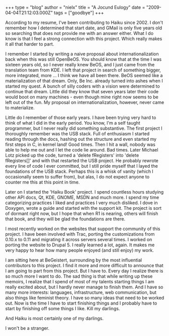 +++
type = "blog"
author = "nielx"
title = "A Jocund Eulogy"
date = "2009-04-04T21:12:03.000Z"
tags = ["goodbye"]
+++

According to my resume, I've been contributing to Haiku since 2002. I don't remember how I determined that start date, and GMail is only five years old so searching that does not provide me with an answer either. What I do know is that I feel a strong connection with this project. Which really makes it all that harder to part.

I remember I started by writing a naive proposal about internationalization back when this was still OpenBeOS. You should know that at the time I was sixteen years old, so I never really knew BeOS, and I just came from the translation team from KDE. I left that project in search of something bigger, more integrated, more ... I think we have all been there. BeOS seemed like a materialization of that dream. Only, Be Inc. already turned into ashes when I started my quest. A bunch of silly coders with a vision were determined to continue that dream. Little did they know that seven years later their code would boot on many machines - even though mine right now seems to be left out of the fun. My proposal on internationalization, however, never came to materialize.

<!--more-->

Little do I remember of those early years. I have been trying very hard to think of what I did in the early period. You know, I'm a self taught programmer, but I never really did something substantive. The first project I thoroughly remember was the USB stack. Full of enthusiasm I started reading through the docs, hashing out the structure and even started my first steps in C, in kernel land! Good times. Then I hit a wall, nobody was able to help me out and I let the code lie around. Bad times. Later Michael Lotz picked up the code, turned a 'delete fRegisters' into 'delete fRegisters[]' and with that restarted the USB project. He probably rewrote every line of code I ever committed, but I still pride myself that I layed the foundations of the USB stack. Perhaps this is a whisk of vanity (which I occasionally seem to suffer from), but alas, I do not expect anyone to counter me this at this point in time.

Later on I started the 'Haiku Book' project. I spend countless hours studying other API docs, Qt, KDE, GNOME, MSDN and much more. I spend my time categorizing practices I liked and practices I very much disliked. I dove in Doxygen, wrote a guide and started with the support kit. The project is sort of dormant right now, but I hope that when R1 is nearing, others will finish that book, and they will be glad the foundations are there.

I most recently worked on the websites that support the community of this project. I have been involved with Trac, porting the customizations from 0.10.x to 0.11 and migrating it across servers several times. I worked on porting the website to Drupal 5. I really learned a lot, again. It makes me very happy to hear how many people enjoyed (and still enjoy) my work.

I am sitting here at BeGeistert, surrounding by the most influential contributors to this project. I find it more and more difficult to announce that I am going to part from this project. But I have to. Every day I realize there is so much more I want to do. The sad thing is that while writing up these memoirs, I realize that I spend of most of my talents starting things I am really excited about, but I hardly never manage to finish them. And I have so many more interests: languages, infrastructure, web communication, but also things like feminist theory. I have so many ideas that need to be worked out. Now is the time I have to start finishing things and I probably have to start by finishing off some things I like. Kill my darlings.

And Haiku is most certainly one of my darlings. 

I won't be a stranger.